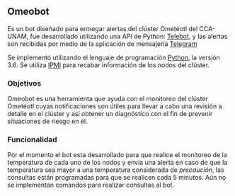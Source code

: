 ## Omeobot

Es un bot diseñado para entregar alertas del clúster Ometéotl del CCA-UNAM, fue desarrollado utilizando una API de Python: [Telebot](https://github.com/eternnoir/pyTelegramBotAPI), y las alertas son recibidas por medio de la aplicación de mensajeria [Telegram](https://es.wikipedia.org/wiki/Telegram_Messenger)

Se implementó utilizando el lenguaje de programación [Python](https://www.python.org/), la versión 3.6.
Se utiliza [IPMI](https://en.wikipedia.org/wiki/Intelligent_Platform_Management_Interface) para recabar información de los nodos del clúster.

### Objetivos 

Omeobot es una herramienta que ayuda con el monitoreo del clúster Ometéotl cuyas notificaciones son útiles para llevar a cabo una revisión a detalle en el clúster y así obtener un diagnóstico con el fin de prevenir situaciones de riesgo en él.

### Funcionalidad

Por el momento el bot esta desarrollado para que realice el monitoreo de la temperatura de cada uno de los nodos y envía una alerta en caso de que la temperatura sea mayor a una temperatura considerada de _precaución_, las consultas están programadas para que se realicen cada 5 minutos.
Aún no se implementan comandos para realizar consultas al bot.





